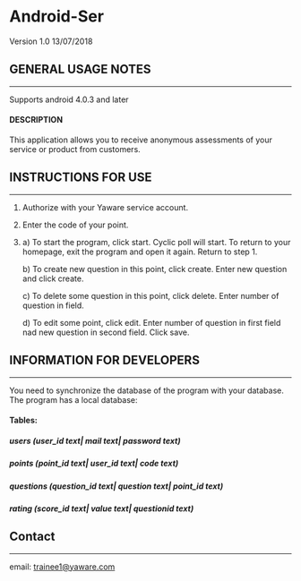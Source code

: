 # Android-Ser
Version 1.0 13/07/2018

## GENERAL USAGE NOTES
--------------------
Supports android 4.0.3 and later
#### DESCRIPTION
This application allows you to receive anonymous assessments of your service or product from customers.

## INSTRUCTIONS FOR USE
---------------------
1. Authorize with your Yaware service account.
2. Enter the code of your point.
3. 
	a) To start the program, click start. Сyclic poll will 	start. To return to your homepage, exit the program  	and open it 		again. Return to step 1.
	
	b) To create new question in this point, click create. 
	Enter new question and click create.
	
	c) To delete some question in this point, click delete.
	Enter number of question in field.
	
	d) To edit some point, click edit. Enter number of 	question in first field nad new question in second field. 	Click save.

## INFORMATION FOR DEVELOPERS
---------------------------
You need to synchronize the database of the program with your database. The program has a local database:

#### Tables: 
##### users (user_id text| mail text| password text)
##### points (point_id text| user_id text| code text)
##### questions (question_id text| question text| point_id text)
##### rating (score_id text| value text| questionid text)

## Contact
--------
email: trainee1@yaware.com








